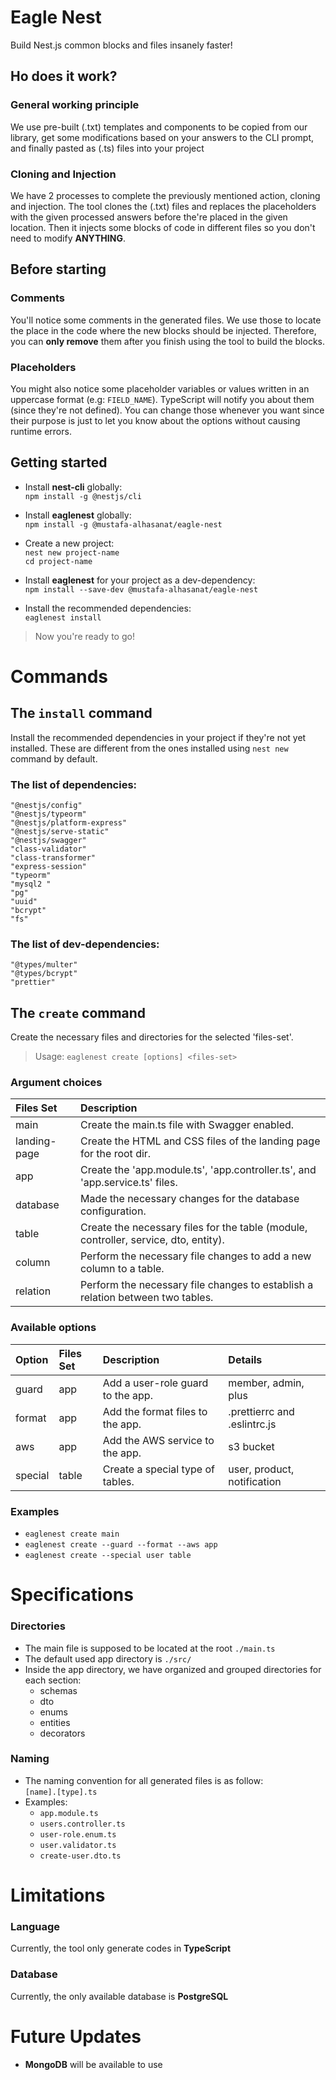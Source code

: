 # Eagle Nest

Build Nest.js common blocks and files insanely faster!

## Ho does it work?

### General working principle

We use pre-built (.txt) templates and components to be copied from our library, get some modifications based on your answers to the CLI prompt, and finally pasted as (.ts) files into your project

### Cloning and Injection

We have 2 processes to complete the previously mentioned action, cloning and injection. The tool clones the (.txt) files and replaces the placeholders with the given processed answers before the're placed in the given location. Then it injects some blocks of code in different files so you don't need to modify **ANYTHING**.

## Before starting

### Comments

You'll notice some comments in the generated files. We use those to locate the place in the code where the new blocks should be injected. Therefore, you can **only remove** them after you finish using the tool to build the blocks.

### Placeholders

You might also notice some placeholder variables or values written in an uppercase format (e.g: `FIELD_NAME`). TypeScript will notify you about them (since they're not defined). You can change those whenever you want since their purpose is just to let you know about the options without causing runtime errors.

## Getting started

-   Install **nest-cli** globally:  
     `npm install -g @nestjs/cli`

-   Install **eaglenest** globally:  
     `npm install -g @mustafa-alhasanat/eagle-nest`

-   Create a new project:  
     `nest new project-name`  
     `cd project-name`

-   Install **eaglenest** for your project as a dev-dependency:  
     `npm install --save-dev @mustafa-alhasanat/eagle-nest`

-   Install the recommended dependencies:  
     `eaglenest install`

> Now you're ready to go!

# Commands

## The `install` command

Install the recommended dependencies in your project if they're not yet installed. These are different from the ones installed using `nest new` command by default.

### The list of dependencies:

```
"@nestjs/config"
"@nestjs/typeorm"
"@nestjs/platform-express"
"@nestjs/serve-static"
"@nestjs/swagger"
"class-validator"
"class-transformer"
"express-session"
"typeorm"
"mysql2 "
"pg"
"uuid"
"bcrypt"
"fs"
```

### The list of dev-dependencies:

```
"@types/multer"
"@types/bcrypt"
"prettier"
```

## The `create` command

Create the necessary files and directories for the selected 'files-set'.

> Usage: `eaglenest create [options] <files-set>`

### Argument choices

| Files Set    | Description                                                                          |
| :----------- | :----------------------------------------------------------------------------------- |
| main         | Create the main.ts file with Swagger enabled.                                        |
| landing-page | Create the HTML and CSS files of the landing page for the root dir.                  |
| app          | Create the 'app.module.ts', 'app.controller.ts', and 'app.service.ts' files.         |
| database     | Made the necessary changes for the database configuration.                           |
| table        | Create the necessary files for the table (module, controller, service, dto, entity). |
| column       | Perform the necessary file changes to add a new column to a table.                   |
| relation     | Perform the necessary file changes to establish a relation between two tables.       |

### Available options

| Option  | Files Set | Description                       | Details                      |
| :------ | :-------- | :-------------------------------- | :--------------------------- |
| guard   | app       | Add a user-role guard to the app. | member, admin, plus          |
| format  | app       | Add the format files to the app.  | .prettierrc and .eslintrc.js |
| aws     | app       | Add the AWS service to the app.   | s3 bucket                    |
| special | table     | Create a special type of tables.  | user, product, notification  |

### Examples

-   `eaglenest create main`
-   `eaglenest create --guard --format --aws app`
-   `eaglenest create --special user table`

# Specifications

### Directories

-   The main file is supposed to be located at the root `./main.ts`
-   The default used app directory is `./src/`
-   Inside the app directory, we have organized and grouped directories for each section:
    -   schemas
    -   dto
    -   enums
    -   entities
    -   decorators

### Naming

-   The naming convention for all generated files is as follow:  
     `[name].[type].ts`
-   Examples:
    -   `app.module.ts`
    -   `users.controller.ts`
    -   `user-role.enum.ts`
    -   `user.validator.ts`
    -   `create-user.dto.ts`

# Limitations

### Language

Currently, the tool only generate codes in **TypeScript**

### Database

Currently, the only available database is **PostgreSQL**

# Future Updates

-   **MongoDB** will be available to use
